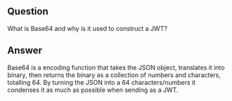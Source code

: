 ## Question

What is Base64 and why is it used to construct a JWT?

## Answer

Base64 is a encoding function that takes the JSON object, translates it into binary, then returns the binary as a collection of numbers and characters, totalling 64. By turning the JSON into a 64 characters/numbers it condenses it as much as possible when sending as a JWT.